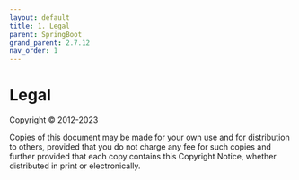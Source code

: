 ```yaml
---
layout: default
title: 1. Legal
parent: SpringBoot
grand_parent: 2.7.12
nav_order: 1
---
```


# Legal
Copyright © 2012-2023

Copies of this document may be made for your own use and for distribution to others, provided that you do not charge any fee for such copies and further provided that each copy contains this Copyright Notice, whether distributed in print or electronically.